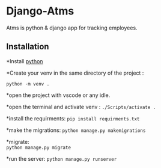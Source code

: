 # Django-Atms
 Atms is python & django app for tracking employees.
 
 ## Installation
   *Install [python](https://www.python.org/downloads/release/python-391/)
 
 
   *Create your venv in the same directory of the project : 
 ```
python -m venv .
```

   *open the project with vscode or any idle.
   
   
   *open the terminal and activate venv :
     ```
     ./Scripts/activate .
                    ```
                    
   *install the requirments:
     ```
      pip install requirments.txt
                    ```
                    
                    
   *make the migrations:
      ```
      python manage.py makemigrations
                    ```
                    
     
   *migrate:  
     ```
      python manage.py migrate
                    ```
   
   
   
   *run the server:
       ```
      python manage.py runserver
                    ```
     

 
